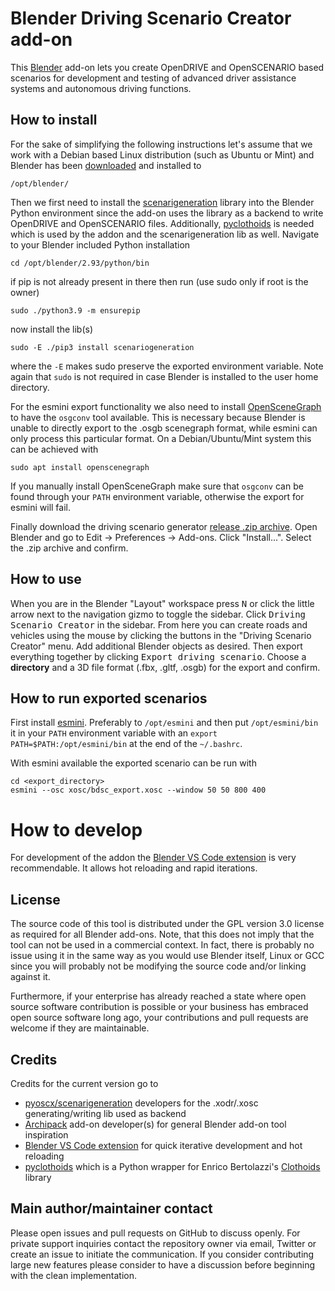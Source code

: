 # Blender Driving Scenario Creator add-on

This [Blender](https://www.blender.org/) add-on lets you create OpenDRIVE and
OpenSCENARIO based scenarios for development and testing of advanced driver
assistance systems and autonomous driving functions.

## How to install

For the sake of simplifying the following instructions let's assume that we
work with a Debian based Linux distribution (such as Ubuntu or Mint) and Blender
has been [downloaded](https://www.blender.org/download/) and installed to

    /opt/blender/

Then we first need to install the
[scenarigeneration](https://github.com/pyoscx/scenariogeneration) library into
the Blender Python environment since the add-on uses the library as a backend to
write OpenDRIVE and OpenSCENARIO files. Additionally,
[pyclothoids](https://github.com/phillipd94/pyclothoids) is needed which is used
by the addon and the scenarigeneration lib as well. Navigate to your Blender
included Python installation

    cd /opt/blender/2.93/python/bin

if pip is not already present in there then run (use sudo only if root is the
owner)

    sudo ./python3.9 -m ensurepip

now install the lib(s)

    sudo -E ./pip3 install scenariogeneration

where the `-E` makes sudo preserve the exported environment variable. Note again
that `sudo` is not required in case Blender is installed to the user home
directory.

For the esmini export functionality we also need to install
[OpenSceneGraph](http://www.openscenegraph.org/) to have the `osgconv` tool
available. This is necessary because Blender is unable to directly export to the
.osgb scenegraph format, while esmini can only process this particular format.
On a Debian/Ubuntu/Mint system this can be achieved with

    sudo apt install openscenegraph

If you manually install OpenSceneGraph make sure that `osgconv` can be found
through your `PATH` environment variable, otherwise the export for esmini will
fail.

Finally download the driving scenario generator [release .zip
archive](https://github.com/johschmitz/blender-driving-scenario-creator/releases/).
Open Blender and go to Edit -> Preferences -> Add-ons. Click "Install...".
Select the .zip archive and confirm.

## How to use

When you are in the Blender "Layout" workspace press <kbd>N</kbd> or click the
little arrow next to the navigation gizmo to toggle the sidebar. Click
<kbd>Driving Scenario Creator</kbd> in the sidebar. From here you can create
roads and vehicles using the mouse by clicking the buttons in the "Driving
Scenario Creator" menu. Add additional Blender objects as desired. Then export
everything together by clicking <kbd>Export driving scenario</kbd>. Choose a
**directory** and a 3D file format (.fbx, .gltf, .osgb) for the export and
confirm.

## How to run exported scenarios

First install [esmini](ttps://github.com/esmini/esmini/releases). Preferably to
`/opt/esmini` and then put `/opt/esmini/bin` it in your `PATH` environment
variable with an `export PATH=$PATH:/opt/esmini/bin` at the end of the
`~/.bashrc`.

With esmini available the exported scenario can be run with

    cd <export_directory>
    esmini --osc xosc/bdsc_export.xosc --window 50 50 800 400

# How to develop

For development of the addon the [Blender VS Code
extension](https://github.com/JacquesLucke/blender_vscode) is very
recommendable. It allows hot reloading and rapid iterations.

## License

The source code of this tool is distributed under the GPL version 3.0 license as
required for all Blender add-ons. Note, that this does not imply that the tool
can not be used in a commercial context. In fact, there is probably no issue
using it in the same way as you would use Blender itself, Linux or GCC since you
will probably not be modifying the source code and/or linking against it.

Furthermore, if your enterprise has already reached a state where open source
software contribution is possible or your business has embraced open source
software long ago, your contributions and pull requests are welcome if they are
maintainable.

## Credits

Credits for the current version go to
- [pyoscx/scenarigeneration](https://github.com/pyoscx/scenariogeneration)
  developers for the .xodr/.xosc generating/writing lib used as backend
- [Archipack](https://github.com/s-leger/archipack) add-on developer(s) for
  general Blender add-on tool inspiration
- [Blender VS Code extension](https://github.com/JacquesLucke/blender_vscode)
  for quick iterative development and hot reloading
- [pyclothoids](https://github.com/phillipd94/pyclothoids) which is a Python wrapper for
  Enrico Bertolazzi's [Clothoids](https://github.com/ebertolazzi/Clothoids) library

## Main author/maintainer contact

Please open issues and pull requests on GitHub to discuss openly. For private
support inquiries contact the repository owner via email, Twitter or create an
issue to initiate the communication. If you consider contributing large new
features please consider to have a discussion before beginning with the clean
implementation.
